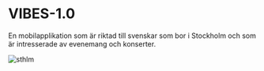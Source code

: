 # VIBES-1.0
En mobilapplikation som är riktad till svenskar som bor i Stockholm och som är intresserade av evenemang och konserter.

![sthlm](https://github.com/IsmeniaM/VIBES-1.0/assets/78113804/84069ce2-c7c2-47e4-bdb6-7c908bb8b59f)
